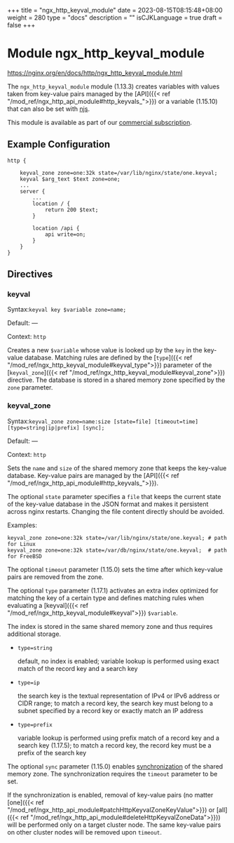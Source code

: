 +++
title = "ngx_http_keyval_module"
date = 2023-08-15T08:15:48+08:00
weight = 280
type = "docs"
description = ""
isCJKLanguage = true
draft = false
+++

# Module ngx_http_keyval_module

https://nginx.org/en/docs/http/ngx_http_keyval_module.html



The `ngx_http_keyval_module` module (1.13.3) creates variables with values taken from key-value pairs managed by the [API]({{< ref "/mod_ref/ngx_http_api_module#http_keyvals_">}}) or a variable (1.15.10) that can also be set with [njs](https://github.com/nginx/njs-examples/#logging-the-number-of-requests-per-client-http-logging-num-requests).



This module is available as part of our [commercial subscription](http://nginx.com/products/).





## Example Configuration



```
http {

    keyval_zone zone=one:32k state=/var/lib/nginx/state/one.keyval;
    keyval $arg_text $text zone=one;
    ...
    server {
        ...
        location / {
            return 200 $text;
        }

        location /api {
            api write=on;
        }
    }
}
```





## Directives



### keyval

  Syntax:`keyval key $variable zone=name;`

  Default: —

  Context: `http`


Creates a new `$variable` whose value is looked up by the `key` in the key-value database. Matching rules are defined by the [`type`]({{< ref "/mod_ref/ngx_http_keyval_module#keyval_type">}}) parameter of the [`keyval_zone`]({{< ref "/mod_ref/ngx_http_keyval_module#keyval_zone">}}) directive. The database is stored in a shared memory zone specified by the `zone` parameter.



### keyval_zone

  Syntax:`keyval_zone zone=name:size [state=file] [timeout=time] [type=string|ip|prefix] [sync];`

  Default: —

  Context: `http`


Sets the `name` and `size` of the shared memory zone that keeps the key-value database. Key-value pairs are managed by the [API]({{< ref "/mod_ref/ngx_http_api_module#http_keyvals_">}}).



The optional `state` parameter specifies a `file` that keeps the current state of the key-value database in the JSON format and makes it persistent across nginx restarts. Changing the file content directly should be avoided.

Examples:

```
keyval_zone zone=one:32k state=/var/lib/nginx/state/one.keyval; # path for Linux
keyval_zone zone=one:32k state=/var/db/nginx/state/one.keyval;  # path for FreeBSD
```





The optional `timeout` parameter (1.15.0) sets the time after which key-value pairs are removed from the zone.



The optional `type` parameter (1.17.1) activates an extra index optimized for matching the key of a certain type and defines matching rules when evaluating a [keyval]({{< ref "/mod_ref/ngx_http_keyval_module#keyval">}}) `$variable`.

The index is stored in the same shared memory zone and thus requires additional storage.



- `type=string`

  default, no index is enabled; variable lookup is performed using exact match of the record key and a search key

- `type=ip`

  the search key is the textual representation of IPv4 or IPv6 address or CIDR range; to match a record key, the search key must belong to a subnet specified by a record key or exactly match an IP address

- `type=prefix`

  variable lookup is performed using prefix match of a record key and a search key (1.17.5); to match a record key, the record key must be a prefix of the search key





The optional `sync` parameter (1.15.0) enables [synchronization](https://nginx.org/en/docs/stream/ngx_stream_zone_sync_module.html#zone_sync) of the shared memory zone. The synchronization requires the `timeout` parameter to be set.

If the synchronization is enabled, removal of key-value pairs (no matter [one]({{< ref "/mod_ref/ngx_http_api_module#patchHttpKeyvalZoneKeyValue">}}) or [all]({{< ref "/mod_ref/ngx_http_api_module#deleteHttpKeyvalZoneData">}})) will be performed only on a target cluster node. The same key-value pairs on other cluster nodes will be removed upon `timeout`.